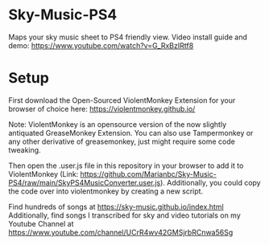 # Sky-Music-PS4
Maps your sky music sheet to PS4 friendly view. Video install guide and demo: https://www.youtube.com/watch?v=G_RxBzIRtf8

# Setup
First download the Open-Sourced ViolentMonkey Extension for your browser of choice here:
https://violentmonkey.github.io/

Note: ViolentMonkey is an opensource version of the now slightly antiquated GreaseMonkey Extension. You can also use Tampermonkey or any other derivative of greasemonkey, just might require some code tweaking.

Then open the .user.js file in this repository in your browser to add it to ViolentMonkey (Link: https://github.com/Marianbc/Sky-Music-PS4/raw/main/SkyPS4MusicConverter.user.js). Additionally, you could copy the code over into violentmonkey by creating a new script.

Find hundreds of songs at https://sky-music.github.io/index.html
Additionally, find songs I transcribed for sky and video tutorials on my Youtube Channel at https://www.youtube.com/channel/UCrR4wv42GMSjrbRCnwa56Sg
